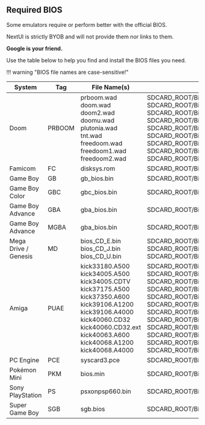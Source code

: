 ## Required BIOS

Some emulators require or perform better with the official BIOS.

NextUI is strictly BYOB and will not provide them nor links to them.

**Google is your friend.**

Use the table below to help you find and install the BIOS files you need.

!!! warning "BIOS file names are case-sensitive!"

| System               | Tag  | File Name(s)                               | BIOS Directory                                                                                              |
|----------------------|------|--------------------------------------------|-------------------------------------------------------------------------------------------------------------|
| Doom                 | PRBOOM | prboom.wad<br>doom.wad<br>doom2.wad<br>doomu.wad<br>plutonia.wad<br>tnt.wad<br>freedoom.wad<br>freedoom1.wad<br>freedoom2.wad | SDCARD_ROOT/Bios/PRBOOM/prboom.wad<br>SDCARD_ROOT/Bios/PRBOOM/doom/doom.wad<br>SDCARD_ROOT/Bios/PRBOOM/doom2/doom2.wad<br>SDCARD_ROOT/Bios/PRBOOM/doom-ultimate/doomu.wad<br>SDCARD_ROOT/Bios/PRBOOM/plutonia/plutonia.wad<br>SDCARD_ROOT/Bios/PRBOOM/tnt/tnt.wad<br>SDCARD_ROOT/Bios/PRBOOM/freedoom/freedoom.wad<br>SDCARD_ROOT/Bios/PRBOOM/freedoom1/freedoom1.wad<br>SDCARD_ROOT/Bios/PRBOOM/freedoom2/freedoom2.wad |
| Famicom              | FC   | disksys.rom                                | SDCARD_ROOT/Bios/FC/disksys.rom                                                                             |
| Game Boy             | GB   | gb_bios.bin                                | SDCARD_ROOT/Bios/GB/gb_bios.bin                                                                             |
| Game Boy Color       | GBC  | gbc_bios.bin                               | SDCARD_ROOT/Bios/GBC/gbc_bios.bin                                                                           |
| Game Boy Advance     | GBA  | gba_bios.bin                               | SDCARD_ROOT/Bios/GBA/gba_bios.bin                                                                           |
| Game Boy Advance     | MGBA | gba_bios.bin                               | SDCARD_ROOT/Bios/MGBA/gba_bios.bin                                                                          |
| Mega Drive / Genesis | MD   | bios_CD_E.bin<br>bios_CD_J.bin<br>bios_CD_U.bin | SDCARD_ROOT/Bios/MD/bios_CD_E.bin<br>SDCARD_ROOT/Bios/MD/bios_CD_J.bin<br>SDCARD_ROOT/Bios/MD/bios_CD_U.bin |
| Amiga                | PUAE | kick33180.A500<br>kick34005.A500<br>kick34005.CDTV<br>kick37175.A500<br>kick37350.A600<br>kick39106.A1200<br>kick39106.A4000<br>kick40060.CD32<br>kick40060.CD32.ext<br>kick40063.A600<br>kick40068.A1200<br>kick40068.A4000 | SDCARD_ROOT/Bios/PUAE/kick33180.A500<br>SDCARD_ROOT/Bios/PUAE/kick34005.A500<br>SDCARD_ROOT/Bios/PUAE/kick34005.CDTV<br>SDCARD_ROOT/Bios/PUAE/kick37175.A500<br>SDCARD_ROOT/Bios/PUAE/kick37350.A600<br>SDCARD_ROOT/Bios/PUAE/kick39106.A1200<br>SDCARD_ROOT/Bios/PUAE/kick39106.A4000<br>SDCARD_ROOT/Bios/PUAE/kick40060.CD32<br>SDCARD_ROOT/Bios/PUAE/kick40060.CD32.ext<br>SDCARD_ROOT/Bios/PUAE/kick40063.A600<br>SDCARD_ROOT/Bios/PUAE/kick40068.A1200<br>SDCARD_ROOT/Bios/PUAE/kick40068.A4000<br>
| PC Engine            | PCE  | syscard3.pce                               | SDCARD_ROOT/Bios/PCE/syscard3.pce                                                                           |
| Pokémon Mini         | PKM  | bios.min                                   | SDCARD_ROOT/Bios/PKM/bios.min                                                                               |
| Sony PlayStation     | PS   | psxonpsp660.bin                            | SDCARD_ROOT/Bios/PS/psxonpsp660.bin                                                                         |
| Super Game Boy       | SGB  | sgb.bios                                   | SDCARD_ROOT/Bios/SGB/sgb.bios                                                                               |
